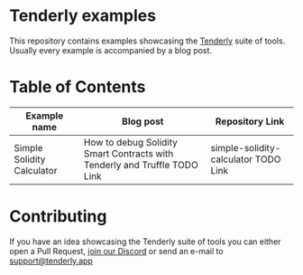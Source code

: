 # Tenderly examples

This repository contains examples showcasing the [Tenderly](https://tenderly.app) suite of tools. Usually every example is accompanied by a blog post.

# Table of Contents
|Example name|Blog post|Repository Link|
|---	|---	|---	|
|Simple Solidity Calculator   	|How to debug Solidity Smart Contracts with Tenderly and Truffle TODO Link  	|simple-solidity-calculator TODO Link  	|

# Contributing
If you have an idea showcasing the Tenderly suite of tools you can either open a Pull Request, [join our Discord](https://discord.gg/eCWjuvt) or send an e-mail to [support@tenderly.app](mailto:support@tenderly.app)